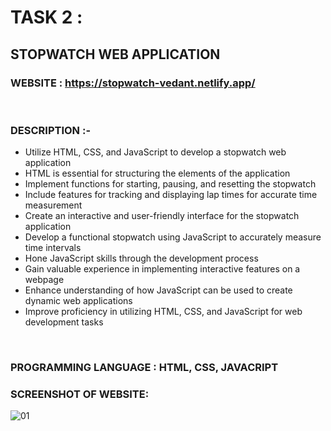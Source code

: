 # TASK 2 : 
## STOPWATCH WEB APPLICATION

### WEBSITE : https://stopwatch-vedant.netlify.app/
<br>

### DESCRIPTION :-

- Utilize HTML, CSS, and JavaScript to develop a stopwatch web application
- HTML is essential for structuring the elements of the application
- Implement functions for starting, pausing, and resetting the stopwatch
- Include features for tracking and displaying lap times for accurate time measurement
- Create an interactive and user-friendly interface for the stopwatch application
- Develop a functional stopwatch using JavaScript to accurately measure time intervals
- Hone JavaScript skills through the development process
- Gain valuable experience in implementing interactive features on a webpage
- Enhance understanding of how JavaScript can be used to create dynamic web applications
- Improve proficiency in utilizing HTML, CSS, and JavaScript for web development tasks
<br>

### PROGRAMMING LANGUAGE : HTML, CSS, JAVACRIPT

### SCREENSHOT OF WEBSITE: 

![01](https://github.com/Arvindvadivelu/Prodigy-Infotech/assets/129649393/f6b9ebce-de1f-4687-bf29-28928b728a1d)

